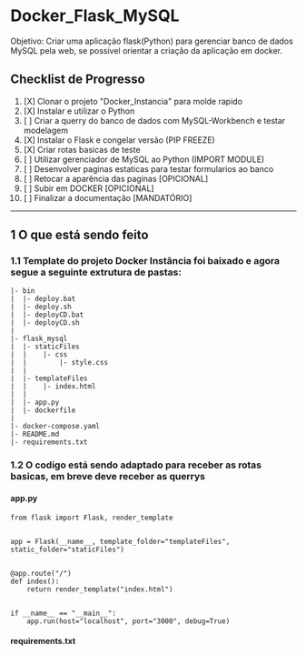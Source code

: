 # Docker_Flask_MySQL

Objetivo: Criar uma aplicação flask(Python) para gerenciar banco de dados MySQL pela web, se possivel orientar a criação da aplicação em docker.

## Checklist de Progresso

1. [X] Clonar o projeto "Docker_Instancia" para molde rapido
2. [X] Instalar e utilizar o Python
3. [ ] Criar a querry do banco de dados com MySQL-Workbench e testar modelagem
4. [X] Instalar o Flask e congelar versão (PIP FREEZE)
5. [X] Criar rotas basicas de teste
6. [ ] Utilizar gerenciador de MySQL ao Python (IMPORT MODULE)
7. [ ] Desenvolver paginas estaticas para testar formularios ao banco
8. [ ] Retocar a aparência das paginas [OPICIONAL]
9. [ ] Subir em DOCKER [OPICIONAL]
1. [ ] Finalizar a documentação [MANDATÓRIO]

---

## 1 O que está sendo feito

### 1.1 Template do projeto Docker Instância foi baixado e agora segue a seguinte extrutura de pastas:

```
|- bin
|  |- deploy.bat
|  |- deploy.sh
|  |- deployCD.bat
|  |- deployCD.sh
|
|- flask_mysql
|  |- staticFiles
|  |    |- css
|  |        |- style.css
|  |
|  |- templateFiles
|  |    |- index.html
|  |
|  |- app.py
|  |- dockerfile
|
|- docker-compose.yaml
|- README.md
|- requirements.txt
```

### 1.2 O codigo está sendo adaptado para receber as rotas basicas, em breve deve receber as querrys

#### app.py

```
from flask import Flask, render_template


app = Flask(__name__, template_folder="templateFiles", static_folder="staticFiles")


@app.route("/")
def index():
    return render_template("index.html")


if __name__ == "__main__":
    app.run(host="localhost", port="3000", debug=True)
```

#### requirements.txt

```

```
